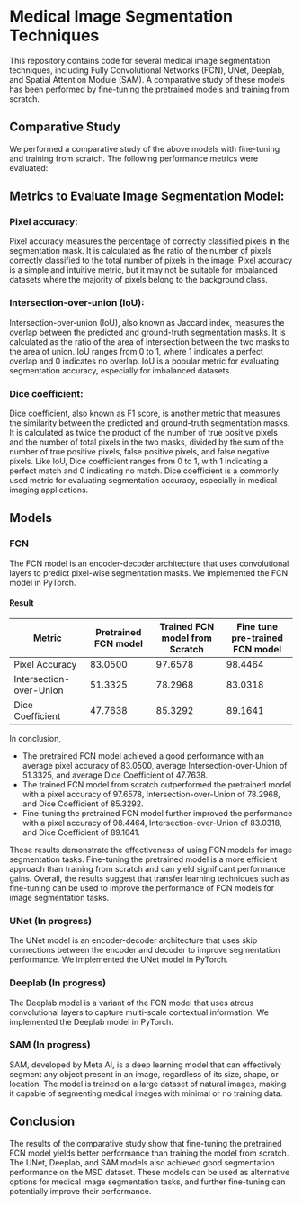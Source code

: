 # Medical Image Segmentation Techniques
This repository contains code for several medical image segmentation techniques, including Fully Convolutional Networks (FCN), UNet, Deeplab, and Spatial Attention Module (SAM). A comparative study of these models has been performed by fine-tuning the pretrained models and training from scratch.

## Comparative Study
We performed a comparative study of the above models with fine-tuning and training from scratch. The following performance metrics were evaluated:

## Metrics to Evaluate Image Segmentation Model:
### Pixel accuracy:
Pixel accuracy measures the percentage of correctly classified pixels in the segmentation mask. It is calculated as the ratio of the number of pixels correctly classified to the total number of pixels in the image. Pixel accuracy is a simple and intuitive metric, but it may not be suitable for imbalanced datasets where the majority of pixels belong to the background class.
### Intersection-over-union (IoU):
Intersection-over-union (IoU), also known as Jaccard index, measures the overlap between the predicted and ground-truth segmentation masks. It is calculated as the ratio of the area of intersection between the two masks to the area of union. IoU ranges from 0 to 1, where 1 indicates a perfect overlap and 0 indicates no overlap. IoU is a popular metric for evaluating segmentation accuracy, especially for imbalanced datasets.


### Dice coefficient:
Dice coefficient, also known as F1 score, is another metric that measures the similarity between the predicted and ground-truth segmentation masks. It is calculated as twice the product of the number of true positive pixels and the number of total pixels in the two masks, divided by the sum of the number of true positive pixels, false positive pixels, and false negative pixels. Like IoU, Dice coefficient ranges from 0 to 1, with 1 indicating a perfect match and 0 indicating no match. Dice coefficient is a commonly used metric for evaluating segmentation accuracy, especially in medical imaging applications.


## Models
### FCN
The FCN model is an encoder-decoder architecture that uses convolutional layers to predict pixel-wise segmentation masks. We implemented the FCN model in PyTorch.
#### Result

| Metric | Pretrained FCN model | Trained FCN model from Scratch |Fine tune pre-trained FCN model |
| ------ | ---------------------| ------------------------------ |--------------------------------|
| Pixel Accuracy | 83.0500| 97.6578 |98.4464|
| Intersection-over-Union | 51.3325| 78.2968 |83.0318|
| Dice Coefficient | 47.7638| 85.3292 |89.1641|

In conclusion, 
- The pretrained FCN model achieved a good performance with an average pixel accuracy of 83.0500, average Intersection-over-Union of 51.3325, and average Dice Coefficient of 47.7638.
- The trained FCN model from scratch outperformed the pretrained model with a pixel accuracy of 97.6578, Intersection-over-Union of 78.2968, and Dice Coefficient of 85.3292.
- Fine-tuning the pretrained FCN model further improved the performance with a pixel accuracy of 98.4464, Intersection-over-Union of 83.0318, and Dice Coefficient of 89.1641.

These results demonstrate the effectiveness of using FCN models for image segmentation tasks.
Fine-tuning the pretrained model is a more efficient approach than training from scratch and can yield significant performance gains.
Overall, the results suggest that transfer learning techniques such as fine-tuning can be used to improve the performance of FCN models for image segmentation tasks.


### UNet (In progress)
The UNet model is an encoder-decoder architecture that uses skip connections between the encoder and decoder to improve segmentation performance. We implemented the UNet model in PyTorch.

### Deeplab (In progress)
The Deeplab model is a variant of the FCN model that uses atrous convolutional layers to capture multi-scale contextual information. We implemented the Deeplab model in PyTorch.

### SAM (In progress)
SAM, developed by Meta AI, is a deep learning model that can effectively segment any object present in an image, regardless of its size, shape, or location. The model is trained on a large dataset of natural images, making it capable of segmenting medical images with minimal or no training data. 




## Conclusion
The results of the comparative study show that fine-tuning the pretrained FCN model yields better performance than training the model from scratch. The UNet, Deeplab, and SAM models also achieved good segmentation performance on the MSD dataset. These models can be used as alternative options for medical image segmentation tasks, and further fine-tuning can potentially improve their performance.